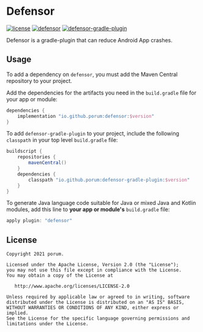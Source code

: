 # Defensor

[![license](https://img.shields.io/badge/license-Apache--2.0-brightgreen.svg)](https://www.apache.org/licenses/LICENSE-2.0)
[![defensor](https://img.shields.io/badge/defensor-1.0.9-brightgreen.svg)](https://search.maven.org/artifact/io.github.porum/defensor/1.0.9/aar)
[![defensor-gradle-plugin](https://img.shields.io/badge/defensor--gradle--plugin-1.0.9-brightgreen.svg)](https://search.maven.org/artifact/io.github.porum/defensor-gradle-plugin/1.0.9/jar)

Defensor is a gradle-plugin that can reduce Android App crashes.

## Usage

To add a dependency on `defensor`, you must add the Maven Central repository to your project.

Add the dependencies for the artifacts you need in the `build.gradle` file for your app or module:

```groovy
dependencies {
    implementation "io.github.porum:defensor:$version"
}
```

To add `defensor-gradle-plugin` to your project, include the following `classpath` in your top level `build.gradle` file:

```groovy
buildscript {
    repositories {
        mavenCentral()
    }
    dependencies {
        classpath "io.github.porum:defensor-gradle-plugin:$version"
    }
}
```

To generate Java language code suitable for Java or mixed Java and Kotlin modules, add this line to **your app or module's** `build.gradle` file:

```groovy
apply plugin: "defensor"
```

## License

```
Copyright 2021 porum.

Licensed under the Apache License, Version 2.0 (the "License");
you may not use this file except in compliance with the License.
You may obtain a copy of the License at

   http://www.apache.org/licenses/LICENSE-2.0

Unless required by applicable law or agreed to in writing, software
distributed under the License is distributed on an "AS IS" BASIS,
WITHOUT WARRANTIES OR CONDITIONS OF ANY KIND, either express or implied.
See the License for the specific language governing permissions and
limitations under the License.
```

